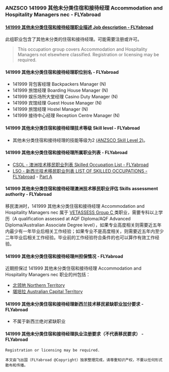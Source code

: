 ### ANZSCO 141999 其他未分类住宿和接待经理 Accommodation and Hospitality Managers nec - FLYabroad ###

####  [141999 其他未分类住宿和接待经理职业描述 Job description - FLYabroad](http://www.flyabroadvisa.com/anzsco/1419.html#141999)

此组职业包含了其他未分类的住宿和接待经理。可能需要注册或许可。

> This occupation group covers Accommodation and Hospitality Managers not elsewhere classified. Registration or licensing may be required.

#### 141999 其他未分类住宿和接待经理职位别名 - FLYabroad
 
- 141999 背包客经理 Backpackers Manager (N)
- 141999 旅馆经理 Boarding House Manager (N)
- 141999 娱乐场所大堂经理 Casino Duty Manager (N)
- 141999 宾馆经理 Guest House Manager (N)
- 141999 旅馆经理 Hostel Manager (N)
- 141999 接待中心经理 Reception Centre Manager (N)

#### 141999 其他未分类住宿和接待经理技术等级 Skill level - FLYabroad

- 其他未分类住宿和接待经理的技能等级为2 [(ANZSCO Skill Level 2)](http://www.flyabroadvisa.com/anzsco/)。

#### 141999 其他未分类住宿和接待经理所属职业列表 - FLYabroad

- [CSOL - 澳洲技术移民职业列表 Skilled Occupation List - FLYabroad](http://www.flyabroadvisa.com/sol/)
- [LSO - 新西兰技术移民职业列表 LIST OF SKILLED OCCUPATIONS - FLYabroad](http://nz.flyabroadvisa.com/lso/) - [Part A](parta)

#### 141999 其他未分类住宿和接待经理澳洲技术移民职业评估 Skills assessment authority - FLYabroad

移民澳洲时，141999 其他未分类住宿和接待经理 Accommodation and Hospitality Managers nec 属于 [VETASSESS Group C ](http://www.flyabroadvisa.com/ass/vetassess.html)类职业，需要专科以上学历（A qualification assessed at AQF Diploma/AQF Advanced Diploma/Australian Associate Degree level），如果专业高度相关则需要近五年内最少有一年毕业后相关工作经验；如果专业不是高度相关，则需要近五年内至少二年毕业后相关工作经验。毕业前的工作经验符合条件的也可以算作有效工作经验。

#### 141999 其他未分类住宿和接待经理州担保情况 - FLYabroad

近期担保过 141999 其他未分类住宿和接待经理 Accommodation and Hospitality Managers nec 职业的州包括：

- [北领地 Northern Territory](http://www.flyabroadvisa.com/zdb/nt.html)
- [堪培拉 Australian Capital Territory](http://www.flyabroadvisa.com/zdb/act.html)

#### 141999 其他未分类住宿和接待经理新西兰技术移民紧缺职业加分要求 - FLYabroad

- 不属于新西兰绝对紧缺职业

#### 141999 其他未分类住宿和接待经理执业注册要求（不代表移民要求） - FLYabroad

    Registration or licensing may be required.

`本文由飞出国（FLYabroad @Copyright）独家整理完成，请尊重知识产权，不要以任何形式散布和传播。`